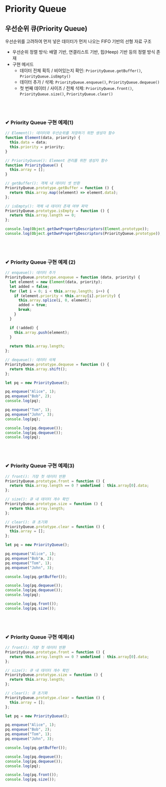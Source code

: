 <br>

# Priority Queue

## 우선순위 큐(Priority Queue)
우선순위를 고려하여 먼저 넣은 데이터가 먼저 나오는 FIFO 기반의 선형 자료 구조

- 우선순위 정렬 방식: 배열 기반, 연결리스트 기반, 힙(Heep) 기반 등의 정렬 방식 존재
- 구현 메서드
  - 데이터 전체 획득 / 비어있는지 확인: ```PriorityQueue.getBuffer()```, ```PriorityQueue.isEmpty()```
  - 데이터 추가 / 삭제: ```PriorityQueue.enqueue()```, ```PriorityQueue.dequeue()```
  - 첫 번째 데이터 / 사이즈 / 전체 삭제: ```PriorityQueue.front()```, ```PriorityQueue.size()```, ```PriorityQueue.clear()```

<br>
<br>

### ✔ Priority Queue 구현 예제(1)

```js
// Element(): 데이터와 우선순위를 저장하기 위한 생성자 함수
function Element(data, priority) {
  this.data = data;
  this.priority = priority;
}

// PriorityQueue(): Element 관리를 위한 생성자 함수
function PriorityQueue() {
  this.array = [];
}

// getBuffer(): 객체 내 데이터 셋 반환
PriorityQueue.prototype.getBuffer = function () {
  return this.array.map((element) => element.data);
};

// isEmpty(): 객체 내 데이터 존재 여부 파악
PriorityQueue.prototype.isEmpty = function () {
  return this.array.length == 0;
};

console.log(Object.getOwnPropertyDescriptors(Element.prototype));
console.log(Object.getOwnPropertyDescriptors(PriorityQueue.prototype));
```

<br>
<br>

### ✔ Priority Queue 구현 예제 (2)

```js
// enqueue(): 데이터 추가
PriorityQueue.prototype.enqueue = function (data, priority) {
  let element = new Element(data, priority);
  let added = false;
  for (let i = 0; i < this.array.length; i++) {
    if (element.priority < this.array[i].priority) {
      this.array.splice(i, 0, element);
      added = true;
      break;
    }
  }

  if (!added) {
    this.array.push(element);
  }
  
  return this.array.length;
};

// dequeue(): 데이터 삭제
PriorityQueue.prototype.dequeue = function () {
  return this.array.shift();
};

let pq = new PriorityQueue();

pq.enqueue("Alice", 1);
pq.enqueue("Bob", 2);
console.log(pq);

pq.enqueue("Tom", 1);
pq.enqueue("John", 3);
console.log(pq);

console.log(pq.dequeue());
console.log(pq.dequeue());
console.log(pq);
```

<br>
<br>

### ✔ Priority Queue 구현 예제(3)

```js
// front(): 가장 첫 데이터 반환
PriorityQueue.prototype.front = function () {
  return this.array.length == 0 ? undefined : this.array[0].data;
};

// size(): 큐 내 데이터 개수 확인
PriorityQueue.prototype.size = function () {
  return this.array.length;
};

// clear(): 큐 초기화
PriorityQueue.prototype.clear = function () {
  this.array = [];
};

let pq = new PriorityQueue();

pq.enqueue("Alice", 1);
pq.enqueue("Bob"a, 2);
pq.enqueue("Tom", 1);
pq.enqueue("John", 3);

console.log(pq.getBuffer());

console.log(pq.dequeue());
console.log(pq.dequeue());
console.log(pq);

console.log(pq.front());
console.log(pq.size());
```

<br>
<br>

### ✔ Priority Queue 구현 예제(4)

```js
// front(): 가장 첫 데이터 반환
PriorityQueue.prototype.front = function () {
  return this.array.length == 0 ? undefined : this.array[0].data;
};

// size(): 큐 내 데이터 개수 확인
PriorityQueue.prototype.size = function () {
  return this.array.length;
};

// clear(): 큐 초기화
PriorityQueue.prototype.clear = function () {
  this.array = [];
};

let pq = new PriorityQueue();

pq.enqueue("Alice", 1);
pq.enqueue("Bob", 2);
pq.enqueue("Tom", 1);
pq.enqueue("John", 3);

console.log(pq.getBuffer());

console.log(pq.dequeue());
console.log(pq.dequeue());
console.log(pq);

console.log(pq.front());
console.log(pq.size());
```
